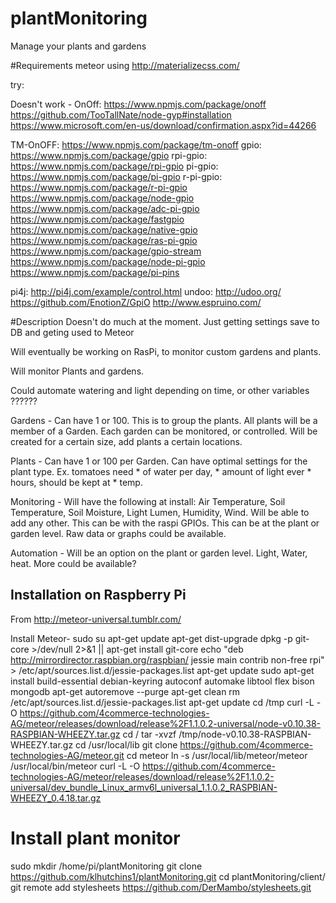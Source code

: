 plantMonitoring
=======
Manage your plants and gardens

#Requirements
meteor
using http://materializecss.com/

try:

Doesn't work - OnOff: https://www.npmjs.com/package/onoff
  https://github.com/TooTallNate/node-gyp#installation
  https://www.microsoft.com/en-us/download/confirmation.aspx?id=44266


TM-OnOFF: https://www.npmjs.com/package/tm-onoff
gpio: https://www.npmjs.com/package/gpio
rpi-gpio: https://www.npmjs.com/package/rpi-gpio
pi-gpio: https://www.npmjs.com/package/pi-gpio
r-pi-gpio: https://www.npmjs.com/package/r-pi-gpio
https://www.npmjs.com/package/node-gpio
https://www.npmjs.com/package/adc-pi-gpio
https://www.npmjs.com/package/fastgpio
https://www.npmjs.com/package/native-gpio
https://www.npmjs.com/package/ras-pi-gpio
https://www.npmjs.com/package/gpio-stream
https://www.npmjs.com/package/node-pi-gpio
https://www.npmjs.com/package/pi-pins


pi4j: http://pi4j.com/example/control.html
undoo: http://udoo.org/
https://github.com/EnotionZ/GpiO
http://www.espruino.com/


#Description
Doesn't do much at the moment. Just getting settings save to DB and geting used to Meteor

Will eventually be working on RasPi, to monitor custom gardens and plants.


Will monitor Plants and gardens.

Could automate watering and light depending on time, or other variables ??????

Gardens - Can have 1 or 100. This is to group the plants. All plants will be a member of a Garden. Each garden can be monitored,
or controlled. Will be created for a certain size, add plants a certain locations.

Plants - Can have 1 or 100 per Garden. Can have optimal settings for the plant type.
Ex. tomatoes need * of water per day, * amount of light ever * hours, should be kept at * temp.


Monitoring - Will have the following at install: Air Temperature,  Soil Temperature, Soil Moisture,
Light Lumen, Humidity, Wind. Will be able to add any other. This can be with the raspi GPIOs.
This can be at the plant or garden level.
Raw data or graphs could be available.

Automation - Will be an option on the plant or garden level. Light, Water, heat. More could be available?


Installation on Raspberry Pi
-----------

From http://meteor-universal.tumblr.com/

Install Meteor-
sudo su
apt-get update
apt-get dist-upgrade
dpkg -p git-core >/dev/null 2>&1 || apt-get install git-core
echo "deb http://mirrordirector.raspbian.org/raspbian/ jessie main contrib non-free rpi" > /etc/apt/sources.list.d/jessie-packages.list
apt-get update
sudo apt-get install build-essential debian-keyring autoconf automake libtool flex bison mongodb
apt-get autoremove --purge
apt-get clean
rm /etc/apt/sources.list.d/jessie-packages.list
apt-get update
cd /tmp
curl -L -O https://github.com/4commerce-technologies-AG/meteor/releases/download/release%2F1.1.0.2-universal/node-v0.10.38-RASPBIAN-WHEEZY.tar.gz
cd /
tar -xvzf /tmp/node-v0.10.38-RASPBIAN-WHEEZY.tar.gz
cd /usr/local/lib
git clone https://github.com/4commerce-technologies-AG/meteor.git
cd meteor
ln -s /usr/local/lib/meteor/meteor /usr/local/bin/meteor
curl -L -O https://github.com/4commerce-technologies-AG/meteor/releases/download/release%2F1.1.0.2-universal/dev_bundle_Linux_armv6l_universal_1.1.0.2_RASPBIAN-WHEEZY_0.4.18.tar.gz

# Install plant monitor
sudo mkdir /home/pi/plantMonitoring
git clone https://github.com/klhutchins1/plantMonitoring.git
cd plantMonitoring/client/
git remote add stylesheets https://github.com/DerMambo/stylesheets.git


